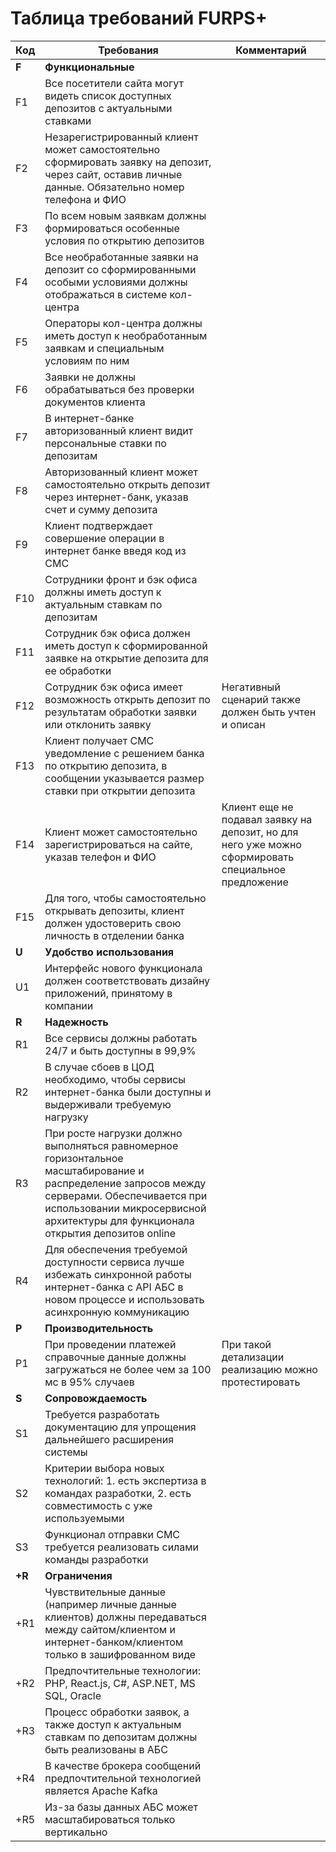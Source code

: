 # Таблица требований FURPS+

| Код | Требования | Комментарий |
| --- | --- | --- |
| **F** | **Функциональные** ||
| F1 | Все посетители сайта могут видеть список доступных депозитов с актуальными ставками ||
| F2 | Незарегистрированный клиент может самостоятельно сформировать заявку на депозит, через сайт, оставив личные данные. Обязательно номер телефона и ФИО ||
| F3 | По всем новым заявкам должны формироваться особенные условия по открытию депозитов ||
| F4 | Все необработанные заявки на депозит cо сформированными особыми условиями должны отображаться в системе кол-центра ||
| F5 | Операторы кол-центра должны иметь доступ к необработанным заявкам и специальным условиям по ним ||
| F6 | Заявки не должны обрабатываться без проверки документов клиента ||
| F7 | В интернет-банке авторизованный клиент видит персональные ставки по депозитам ||
| F8 | Авторизованный клиент может самостоятельно открыть депозит через интернет-банк, указав счет и сумму депозита ||
| F9 | Клиент подтверждает совершение операции в интернет банке введя код из СМС ||
| F10 | Сотрудники фронт и бэк офиса должны иметь доступ к актуальным ставкам по депозитам ||
| F11 | Сотрудник бэк офиса должен иметь доступ к сформированной заявке на открытие депозита для ее обработки ||
| F12 | Сотрудник бэк офиса имеет возможность открыть депозит по результатам обработки заявки или отклонить заявку | Негативный сценарий также должен быть учтен и описан |
| F13 | Клиент получает СМС уведомление с решением банка по открытию депозита, в сообщении указывается размер ставки при открытии депозита ||
| F14 | Клиент может самостоятельно зарегистрироваться на сайте, указав телефон и ФИО | Клиент еще не подавал заявку на депозит, но для него уже можно сформировать специальное предложение |
| F15 | Для того, чтобы самостоятельно открывать депозиты, клиент должен удостоверить свою личность в отделении банка | |
| **U** | **Удобство использования** ||
| U1 | Интерфейс нового функционала должен соответствовать дизайну приложений, принятому в компании ||
| **R** | **Надежность** ||
| R1 | Все сервисы должны работать 24/7 и быть доступны в 99,9% ||
| R2 | В случае сбоев в ЦОД необходимо, чтобы сервисы интернет-банка были доступны и выдерживали требуемую нагрузку ||
| R3 | При росте нагрузки должно выполняться равномерное горизонтальное масштабирование и распределение запросов между серверами. Обеспечивается при использовании микросервисной архитектуры для функционала открытия депозитов online ||
| R4 | Для обеспечения требуемой доступности сервиса лучше избежать синхронной работы интернет-банка с API АБС в новом процессе и использовать асинхронную коммуникацию |
| **P** | **Производительность** ||
| P1 | При проведении платежей справочные данные должны загружаться не более чем за 100 мс в 95% случаев | При такой детализации реализацию можно протестировать |
| **S** | **Сопровождаемость** ||
| S1 | Требуется разработать документацию для упрощения дальнейшего расширения системы ||
| S2 | Критерии выбора новых технологий: 1. есть экспертиза в командах разработки, 2. есть совместимость с уже используемыми ||
| S3 | Функционал отправки СМС требуется реализовать силами команды разработки ||
| **+R** | **Ограничения** ||
| +R1 | Чувствительные данные (например личные данные клиентов) должны передаваться между сайтом/клиентом и интернет-банком/клиентом только в зашифрованном виде ||
| +R2 | Предпочтительные технологии: PHP, React.js, C#, ASP.NET, MS SQL, Oracle ||
| +R3 | Процесс обработки заявок, а также доступ к актуальным ставкам по депозитам должны быть реализованы в АБС |
| +R4 | В качестве брокера сообщений предпочтительной технологией является Apache Kafka ||
| +R5 | Из-за базы данных АБС может масштабироваться только вертикально ||